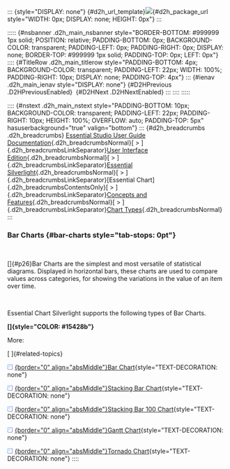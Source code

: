 ::: {style="DISPLAY: none"}
[](ms-xhelp:///?Id=d2h_url_template){#d2h_url_template}![](!package_url!){#d2h_package_url style="WIDTH: 0px; DISPLAY: none; HEIGHT: 0px"}
:::

::::: {#nsbanner .d2h_main_nsbanner style="BORDER-BOTTOM: #999999 1px solid; POSITION: relative; PADDING-BOTTOM: 0px; BACKGROUND-COLOR: transparent; PADDING-LEFT: 0px; PADDING-RIGHT: 0px; DISPLAY: none; BORDER-TOP: #999999 1px solid; PADDING-TOP: 0px; LEFT: 0px"}
:::: {#TitleRow .d2h_main_titlerow style="PADDING-BOTTOM: 4px; BACKGROUND-COLOR: transparent; PADDING-LEFT: 22px; WIDTH: 100%; PADDING-RIGHT: 10px; DISPLAY: none; PADDING-TOP: 4px"}
::: {#ienav .d2h_main_ienav style="DISPLAY: none"}
[](ms-xhelp:///?Id=44c9b2ea-28f1-408f-988f-db348b7a204b){#D2HPrevious .D2HPreviousEnabled}  [](ms-xhelp:///?Id=60871355-6229-41df-a92b-a44082f9ae27){#D2HNext .D2HNextEnabled}
:::
::::
:::::

:::: {#nstext .d2h_main_nstext style="PADDING-BOTTOM: 10px; BACKGROUND-COLOR: transparent; PADDING-LEFT: 22px; PADDING-RIGHT: 10px; HEIGHT: 100%; OVERFLOW: auto; PADDING-TOP: 5px" hasuserbackground="true" valign="bottom"}
::: {#d2h_breadcrumbs .d2h_breadcrumbs}
[Essential Studio User Guide Documentation](ms-xhelp:///?Id=12457748-09e3-4d74-a240-8e049cedf030){.d2h_breadcrumbsNormal}[ \> ]{.d2h_breadcrumbsLinkSeparator}[User Interface Edition](ms-xhelp:///?Id=c29296b7-531c-413b-a0ec-488ca1f7f669){.d2h_breadcrumbsNormal}[ \> ]{.d2h_breadcrumbsLinkSeparator}[Essential Silverlight](ms-xhelp:///?Id=66221bd1-ba2e-43c2-94a7-618f50e01d24){.d2h_breadcrumbsNormal}[ \> ]{.d2h_breadcrumbsLinkSeparator}[Essential Chart]{.d2h_breadcrumbsContentsOnly}[ \> ]{.d2h_breadcrumbsLinkSeparator}[Concepts and Features](ms-xhelp:///?Id=0f820843-9cdd-4436-8cae-3dc5a65fd5cd){.d2h_breadcrumbsNormal}[ \> ]{.d2h_breadcrumbsLinkSeparator}[Chart Types](ms-xhelp:///?Id=a86d268f-21d0-4fea-8822-f9acf415dcf9){.d2h_breadcrumbsNormal}
:::

### Bar Charts {#bar-charts style="tab-stops: 0pt"}

 

[]{#p26}Bar Charts are the simplest and most versatile of statistical diagrams. Displayed in horizontal bars, these charts are used to compare values across categories, for showing the variations in the value of an item over time.

 

Essential Chart Silverlight supports the following types of Bar Charts.

**[]{style="COLOR: #15428b"}** 

More:

[ ]{#related-topics}

[![](button.gif){border="0" align="absMiddle"}Bar Chart](ms-xhelp:///?Id=98725711-28a9-4e6a-b4e1-ae0d3c91c6cc){style="TEXT-DECORATION: none"}

[![](button.gif){border="0" align="absMiddle"}Stacking Bar Chart](ms-xhelp:///?Id=83950995-e87d-4005-a66a-1c413ca14422){style="TEXT-DECORATION: none"}

[![](button.gif){border="0" align="absMiddle"}Stacking Bar 100 Chart](ms-xhelp:///?Id=e4d047fe-6eb6-458d-8b8d-84d55a940c4b){style="TEXT-DECORATION: none"}

[![](button.gif){border="0" align="absMiddle"}Gantt Chart](ms-xhelp:///?Id=11d916af-6df1-4b09-b6fe-3a6f2578aaf7){style="TEXT-DECORATION: none"}

[![](button.gif){border="0" align="absMiddle"}Tornado Chart](ms-xhelp:///?Id=84e3e701-2687-49a1-bca8-8f4bd399a9cd){style="TEXT-DECORATION: none"}
::::
